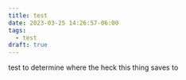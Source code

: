 ```yaml
---
title: test
date: 2023-03-25 14:26:57-06:00
tags:
  - test
draft: true
---
```

test to determine where the heck this thing saves to